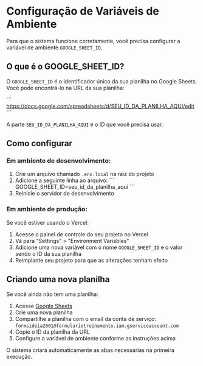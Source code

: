 # Configuração de Variáveis de Ambiente

Para que o sistema funcione corretamente, você precisa configurar a variável de ambiente `GOOGLE_SHEET_ID`.

## O que é o GOOGLE_SHEET_ID?

O `GOOGLE_SHEET_ID` é o identificador único da sua planilha no Google Sheets. Você pode encontrá-lo na URL da sua planilha:

\`\`\`
https://docs.google.com/spreadsheets/d/SEU_ID_DA_PLANILHA_AQUI/edit
\`\`\`

A parte `SEU_ID_DA_PLANILHA_AQUI` é o ID que você precisa usar.

## Como configurar

### Em ambiente de desenvolvimento:

1. Crie um arquivo chamado `.env.local` na raiz do projeto
2. Adicione a seguinte linha ao arquivo:
   \`\`\`
   GOOGLE_SHEET_ID=seu_id_da_planilha_aqui
   \`\`\`
3. Reinicie o servidor de desenvolvimento

### Em ambiente de produção:

Se você estiver usando o Vercel:

1. Acesse o painel de controle do seu projeto no Vercel
2. Vá para "Settings" > "Environment Variables"
3. Adicione uma nova variável com o nome `GOOGLE_SHEET_ID` e o valor sendo o ID da sua planilha
4. Reimplante seu projeto para que as alterações tenham efeito

## Criando uma nova planilha

Se você ainda não tem uma planilha:

1. Acesse [Google Sheets](https://sheets.google.com)
2. Crie uma nova planilha
3. Compartilhe a planilha com o email da conta de serviço: `formsideia2001@formulariotreinamento.iam.gserviceaccount.com`
4. Copie o ID da planilha da URL
5. Configure a variável de ambiente conforme as instruções acima

O sistema criará automaticamente as abas necessárias na primeira execução.
